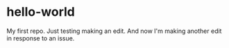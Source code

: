 hello-world
===========

My first repo.
Just testing making an edit.
And now I'm making another edit in response to an issue.
